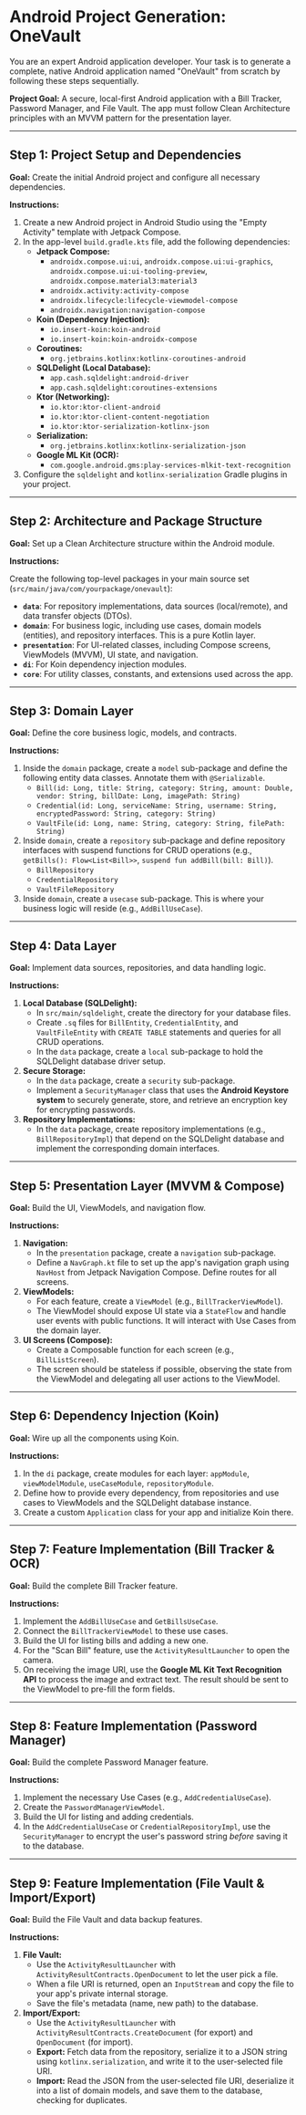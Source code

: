 # Android Project Generation: OneVault

You are an expert Android application developer. Your task is to generate a complete, native Android application named "OneVault" from scratch by following these steps sequentially.

**Project Goal:** A secure, local-first Android application with a Bill Tracker, Password Manager, and File Vault. The app must follow Clean Architecture principles with an MVVM pattern for the presentation layer.

---

## Step 1: Project Setup and Dependencies

**Goal:** Create the initial Android project and configure all necessary dependencies.

**Instructions:**

1.  Create a new Android project in Android Studio using the "Empty Activity" template with Jetpack Compose.
2.  In the app-level `build.gradle.kts` file, add the following dependencies:
    * **Jetpack Compose:**
        * `androidx.compose.ui:ui`, `androidx.compose.ui:ui-graphics`, `androidx.compose.ui:ui-tooling-preview`, `androidx.compose.material3:material3`
        * `androidx.activity:activity-compose`
        * `androidx.lifecycle:lifecycle-viewmodel-compose`
        * `androidx.navigation:navigation-compose`
    * **Koin (Dependency Injection):**
        * `io.insert-koin:koin-android`
        * `io.insert-koin:koin-androidx-compose`
    * **Coroutines:**
        * `org.jetbrains.kotlinx:kotlinx-coroutines-android`
    * **SQLDelight (Local Database):**
        * `app.cash.sqldelight:android-driver`
        * `app.cash.sqldelight:coroutines-extensions`
    * **Ktor (Networking):**
        * `io.ktor:ktor-client-android`
        * `io.ktor:ktor-client-content-negotiation`
        * `io.ktor:ktor-serialization-kotlinx-json`
    * **Serialization:**
        * `org.jetbrains.kotlinx:kotlinx-serialization-json`
    * **Google ML Kit (OCR):**
        * `com.google.android.gms:play-services-mlkit-text-recognition`
3.  Configure the `sqldelight` and `kotlinx-serialization` Gradle plugins in your project.

---

## Step 2: Architecture and Package Structure

**Goal:** Set up a Clean Architecture structure within the Android module.

**Instructions:**

Create the following top-level packages in your main source set (`src/main/java/com/yourpackage/onevault`):
* **`data`**: For repository implementations, data sources (local/remote), and data transfer objects (DTOs).
* **`domain`**: For business logic, including use cases, domain models (entities), and repository interfaces. This is a pure Kotlin layer.
* **`presentation`**: For UI-related classes, including Compose screens, ViewModels (MVVM), UI state, and navigation.
* **`di`**: For Koin dependency injection modules.
* **`core`**: For utility classes, constants, and extensions used across the app.

---

## Step 3: Domain Layer

**Goal:** Define the core business logic, models, and contracts.

**Instructions:**

1.  Inside the `domain` package, create a `model` sub-package and define the following entity data classes. Annotate them with `@Serializable`.
    * `Bill(id: Long, title: String, category: String, amount: Double, vendor: String, billDate: Long, imagePath: String)`
    * `Credential(id: Long, serviceName: String, username: String, encryptedPassword: String, category: String)`
    * `VaultFile(id: Long, name: String, category: String, filePath: String)`
2.  Inside `domain`, create a `repository` sub-package and define repository interfaces with suspend functions for CRUD operations (e.g., `getBills(): Flow<List<Bill>>`, `suspend fun addBill(bill: Bill)`).
    * `BillRepository`
    * `CredentialRepository`
    * `VaultFileRepository`
3.  Inside `domain`, create a `usecase` sub-package. This is where your business logic will reside (e.g., `AddBillUseCase`).

---

## Step 4: Data Layer

**Goal:** Implement data sources, repositories, and data handling logic.

**Instructions:**

1.  **Local Database (SQLDelight):**
    * In `src/main/sqldelight`, create the directory for your database files.
    * Create `.sq` files for `BillEntity`, `CredentialEntity`, and `VaultFileEntity` with `CREATE TABLE` statements and queries for all CRUD operations.
    * In the `data` package, create a `local` sub-package to hold the SQLDelight database driver setup.
2.  **Secure Storage:**
    * In the `data` package, create a `security` sub-package.
    * Implement a `SecurityManager` class that uses the **Android Keystore system** to securely generate, store, and retrieve an encryption key for encrypting passwords.
3.  **Repository Implementations:**
    * In the `data` package, create repository implementations (e.g., `BillRepositoryImpl`) that depend on the SQLDelight database and implement the corresponding domain interfaces.

---

## Step 5: Presentation Layer (MVVM & Compose)

**Goal:** Build the UI, ViewModels, and navigation flow.

**Instructions:**

1.  **Navigation:**
    * In the `presentation` package, create a `navigation` sub-package.
    * Define a `NavGraph.kt` file to set up the app's navigation graph using `NavHost` from Jetpack Navigation Compose. Define routes for all screens.
2.  **ViewModels:**
    * For each feature, create a `ViewModel` (e.g., `BillTrackerViewModel`).
    * The ViewModel should expose UI state via a `StateFlow` and handle user events with public functions. It will interact with Use Cases from the domain layer.
3.  **UI Screens (Compose):**
    * Create a Composable function for each screen (e.g., `BillListScreen`).
    * The screen should be stateless if possible, observing the state from the ViewModel and delegating all user actions to the ViewModel.

---

## Step 6: Dependency Injection (Koin)

**Goal:** Wire up all the components using Koin.

**Instructions:**

1.  In the `di` package, create modules for each layer: `appModule`, `viewModelModule`, `useCaseModule`, `repositoryModule`.
2.  Define how to provide every dependency, from repositories and use cases to ViewModels and the SQLDelight database instance.
3.  Create a custom `Application` class for your app and initialize Koin there.

---

## Step 7: Feature Implementation (Bill Tracker & OCR)

**Goal:** Build the complete Bill Tracker feature.

**Instructions:**

1.  Implement the `AddBillUseCase` and `GetBillsUseCase`.
2.  Connect the `BillTrackerViewModel` to these use cases.
3.  Build the UI for listing bills and adding a new one.
4.  For the "Scan Bill" feature, use the `ActivityResultLauncher` to open the camera.
5.  On receiving the image URI, use the **Google ML Kit Text Recognition API** to process the image and extract text. The result should be sent to the ViewModel to pre-fill the form fields.

---

## Step 8: Feature Implementation (Password Manager)

**Goal:** Build the complete Password Manager feature.

**Instructions:**

1.  Implement the necessary Use Cases (e.g., `AddCredentialUseCase`).
2.  Create the `PasswordManagerViewModel`.
3.  Build the UI for listing and adding credentials.
4.  In the `AddCredentialUseCase` or `CredentialRepositoryImpl`, use the `SecurityManager` to encrypt the user's password string *before* saving it to the database.

---

## Step 9: Feature Implementation (File Vault & Import/Export)

**Goal:** Build the File Vault and data backup features.

**Instructions:**

1.  **File Vault:**
    * Use the `ActivityResultLauncher` with `ActivityResultContracts.OpenDocument` to let the user pick a file.
    * When a file URI is returned, open an `InputStream` and copy the file to your app's private internal storage.
    * Save the file's metadata (name, new path) to the database.
2.  **Import/Export:**
    * Use the `ActivityResultLauncher` with `ActivityResultContracts.CreateDocument` (for export) and `OpenDocument` (for import).
    * **Export:** Fetch data from the repository, serialize it to a JSON string using `kotlinx.serialization`, and write it to the user-selected file URI.
    * **Import:** Read the JSON from the user-selected file URI, deserialize it into a list of domain models, and save them to the database, checking for duplicates.